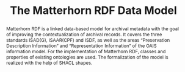 ---
abstract: Matterhorn RDF is a linked data-based model for archival metadata with the
  goal of improving the contextualization of archival records. It covers the three
  standards ISAD(G), ISAAR(CPF) and ISDF, as well as the areas “Preservation Description
  Information” and “Representation Information” of the OAIS information model. For
  the implementation of Matterhorn RDF, classes and properties of existing ontologies
  are used. The formalization of the model is realized with the help of SHACL shapes.
creators:
- Alain Dubois
- Tobias Wildi
date: null
document_url: https://services.phaidra.univie.ac.at/api/object/o:1079685/download
grand_parent: iPRES
institutions: []
keywords: []
landing_page_url: https://phaidra.univie.ac.at/o:1079685
language: eng
layout: publication
license: CC BY 4.0 International
notes_url: null
parent: iPRES 2019
publication_type: paper
size: 253776
slides_url: null
source_name: iPRES
stream_url: null
title: 'The Matterhorn RDF Data Model '
year: 2019
---